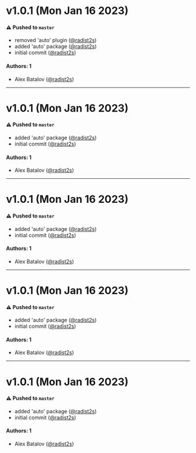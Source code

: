 # v1.0.1 (Mon Jan 16 2023)

#### ⚠️ Pushed to `master`

- removed 'auto' plugin ([@radist2s](https://github.com/radist2s))
- added 'auto' package ([@radist2s](https://github.com/radist2s))
- initial commit ([@radist2s](https://github.com/radist2s))

#### Authors: 1

- Alex Batalov ([@radist2s](https://github.com/radist2s))

---

# v1.0.1 (Mon Jan 16 2023)

#### ⚠️ Pushed to `master`

- added 'auto' package ([@radist2s](https://github.com/radist2s))
- initial commit ([@radist2s](https://github.com/radist2s))

#### Authors: 1

- Alex Batalov ([@radist2s](https://github.com/radist2s))

---

# v1.0.1 (Mon Jan 16 2023)

#### ⚠️ Pushed to `master`

- added 'auto' package ([@radist2s](https://github.com/radist2s))
- initial commit ([@radist2s](https://github.com/radist2s))

#### Authors: 1

- Alex Batalov ([@radist2s](https://github.com/radist2s))

---

# v1.0.1 (Mon Jan 16 2023)

#### ⚠️ Pushed to `master`

- added 'auto' package ([@radist2s](https://github.com/radist2s))
- initial commit ([@radist2s](https://github.com/radist2s))

#### Authors: 1

- Alex Batalov ([@radist2s](https://github.com/radist2s))

---

# v1.0.1 (Mon Jan 16 2023)

#### ⚠️ Pushed to `master`

- added 'auto' package ([@radist2s](https://github.com/radist2s))
- initial commit ([@radist2s](https://github.com/radist2s))

#### Authors: 1

- Alex Batalov ([@radist2s](https://github.com/radist2s))
